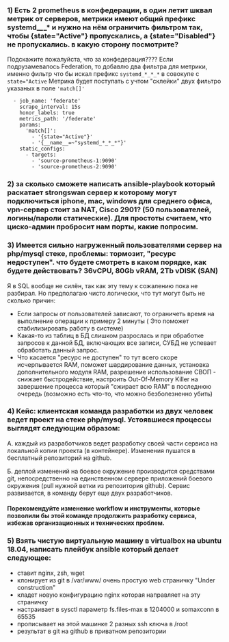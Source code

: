  ### 1) Есть 2 prometheus в конфедерации, в один летит шквал метрик от серверов, метрики имеют общий префикс systemd_*_*_* и нужно на нём ограничить фильтром так, чтобы {state="Active"} пропускались, а {state="Disabled"} не пропускались. в какую сторону посмотрите?

Подскажите пожалуйста, что за конфедерация????
Если подрузамевалось Federation, то добавлю два фильтра для метрики, именно фильтр что бы искал префикс `systemd_*_*_*` в совокупе с `state="Active`
Метрика будет поступать с учтом "склейки" двух фильтро указаных в поле `'match[]'`

```scrape_configs:
  - job_name: 'federate'
    scrape_interval: 15s
    honor_labels: true
    metrics_path: '/federate'
    params:
      'match[]':
        - '{state="Active"}'
        - '{__name__=~"systemd_*_*_*"}'
    static_configs:
      - targets:
        - 'source-prometheus-1:9090'
        - 'source-prometheus-2:9090'
 ```



### 2) за сколько сможете написать ansible-playbook который раскатает strongswan сервер к которому могут подключиться iphone, mac, windows для среднего офиса, vpn-сервер стоит за NAT, Cisco 2901? (50 пользователей, логины/пароли статические). Для простоты считаем, что циско-админ пробросит нам порты, какие попросим.

### 3) Имеется сильно нагруженный пользователями сервер на php/mysql стеке, проблемы: тормозит, "ресурс недоступен". что будете смотреть в каком порядке, как будете действовать? 36vCPU, 80Gb vRAM, 2Tb vDISK (SAN)

Я в SQL вообще не силён, так как эту тему к сожалению пока не разбирал. Но предполагаю чисто логически, что тут могут быть не сколько причин:
- Если запросы от пользователей зависают, то ограничеть время на выполнение операции к примеру 2 минуты ( Это поможет стабилизировать работу в системе)
- Какая-то из таблиц в БД слишком разрослась и при обработке запросов к данной БД, включающих все записи, СУБД не успевает обработать данный запрос.
- Что касается "ресурс не доступен" то тут всего скоре исчерпывается RAM, поможет  шардирование данных, установка дополнительного модуля RAM, разрешение использование СВОП - снижает быстродействие, настроить Out-Of-Memory Killer на завершение процесса который "сжирает всю RAM"  в последнюю очередь (возможно есть что-то, что можно безболезненно убить)


### 4)  Кейс: клиентская команда разработки из двух человек ведет проект на стеке php/mysql. Устоявшиеся процессы выглядят следующим образом:
А. каждый из разработчиков ведет разработку своей части сервиса на локальной копии проекта (в контейнере). Изменения пушатся в бесплатный репозиторий на github.

Б. деплой изменений на боевое окружение производится средствами git, непосредственно на единственном сервере приложений боевого окружения (pull нужной ветки из репозитория github).
Сервис развивается, в команду берут еще двух разработчиков.
#### Порекомендуйте изменение workflow и инструменты, которые позволили бы этой команде продолжить разработку сервиса, избежав организационных и технических проблем.

### 5) Взять чистую виртуальную машину в virtualbox на ubuntu 18.04, написать плейбук ansible который делает следующее:
 - ставит nginx, zsh, wget
 - клонирует из git в /var/www/ очень простую  web страничку "Under construction"
 - кладет новую конфигурацию nginx которая направляет на эту страничку
 - настраивает в sysctl параметр fs.files-max в 1204000 и somaxconn в 65535
 - прописывает на этой машинке 2 разных ssh ключа в /root
 - результат в git на github в приватном репозитории
